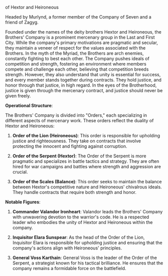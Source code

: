 of Hextor and Heironeous

Headed by Murlynd, a former member of the Company of Seven and a friend of Zagyg.

Founded under the names of the deity brothers Hextor and Heironeous, the Brothers' Company is a prominent mercenary group in the Last and First City. While the company's primary motivations are pragmatic and secular, they maintain a veneer of respect for the values associated with the Brothers. In the myth of the Myriad, the Brothers are arch enemies, constantly fighting to best each other. The Company pushes ideals of competition and strength, fostering an environment where members compete and challenge each other, believing that competition breeds strength. However, they also understand that unity is essential for success, and every member stands together during contracts. They hold justice, and honor through that justice, in high regard. In the eyes of the Brotherhood, justice is given through the mercenary contract, and justice should never be given freely.

**Operational Structure**:

The Brothers' Company is divided into "Orders," each specializing in different aspects of mercenary work. These orders reflect the duality of Hextor and Heironeous:

1. **Order of the Lion (Heironeous)**: This order is responsible for upholding justice and righteousness. They take on contracts that involve protecting the innocent and fighting against corruption.
    
2. **Order of the Serpent (Hextor)**: The Order of the Serpent is more pragmatic and specializes in battle tactics and strategy. They are often hired for war campaigns and battles where strength and aggression are crucial.
    
3. **Order of the Scales (Balance)**: This order seeks to maintain the balance between Hextor's competitive nature and Heironeous' chivalrous ideals. They handle contracts that require both strength and honor.
    

**Notable Figures**:

1. **Commander Valandor Ironheart**: Valandor leads the Brothers' Company with unwavering devotion to the warrior's code. He is a respected leader who embodies the unity of Hextor and Heironeous within the company.
    
2. **Inquisitor Elara Sunspear**: As the head of the Order of the Lion, Inquisitor Elara is responsible for upholding justice and ensuring that the company's actions align with Heironeous' principles.
    
3. **General Voss Karthain**: General Voss is the leader of the Order of the Serpent, a strategist known for his tactical brilliance. He ensures that the company remains a formidable force on the battlefield.